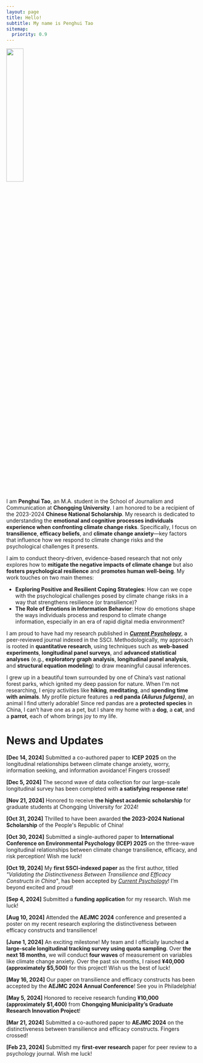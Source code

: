 ```yaml
---
layout: page
title: Hello!
subtitle: My name is Penghui Tao
sitemap:
  priority: 0.9
---
```


<img src="{{ '/assets/img/penghui.png' | prepend: site.baseurl }}" id="about-img" style="width: 30%; max-width: 800px;">

<div id="describe-text">
	<p align="left">I am <b>Penghui Tao</b>, an M.A. student in the School of Journalism and Communication at <b>Chongqing University</b>. I am honored to be a recipient of the 2023-2024 <b>Chinese National Scholarship</b>. My research is dedicated to understanding the <b>emotional and cognitive processes individuals experience when confronting climate change risks</b>. Specifically, I focus on <b>transilience</b>, <b>efficacy beliefs</b>, and <b>climate change anxiety</b>—key factors that influence how we respond to climate change risks and the psychological challenges it presents.</p>

<p align="left">I aim to conduct theory-driven, evidence-based research that not only explores how to <b>mitigate the negative impacts of climate change</b> but also <b>fosters psychological resilience</b> and <b>promotes human well-being</b>. My work touches on two main themes:</p>

<ul align="left">
    <li><b>Exploring Positive and Resilient Coping Strategies</b>: How can we cope with the psychological challenges posed by climate change risks in a way that strengthens resilience (or transilience)?</li>
    <li><b>The Role of Emotions in Information Behavior</b>: How do emotions shape the ways individuals process and respond to climate change information, especially in an era of rapid digital media environment?</li>
</ul>

<p align="left">I am proud to have had my research published in <a href="https://doi.org/10.1007/s12144-024-06864-y"><b><i>Current Psychology</i></b></a>, a peer-reviewed journal indexed in the SSCI. Methodologically, my approach is rooted in <b>quantitative research</b>, using techniques such as <b>web-based experiments</b>, <b>longitudinal panel surveys</b>, and <b>advanced statistical analyses</b> (e.g., <b>exploratory graph analysis</b>, <b>longitudinal panel analysis</b>, and <b>structural equation modeling</b>) to draw meaningful causal inferences.</p>

<p align="left">I grew up in a beautiful town surrounded by one of China’s vast national forest parks, which ignited my deep passion for nature. When I'm not researching, I enjoy activities like <b>hiking</b>, <b>meditating</b>, and <b>spending time with animals</b>. My profile picture features a <b>red panda <i>(Ailurus fulgens)</i></b>, an animal I find utterly adorable! Since red pandas are a <b>protected species</b> in China, I can’t have one as a pet, but I share my home with a <b>dog</b>, a <b>cat</b>, and a <b>parrot</b>, each of whom brings joy to my life.</p>

<h1>News and Updates</h1>

<div id="updates" style="text-align: left;">
  <p><b>[Dec 14, 2024]</b> Submitted a co-authored paper to <b>ICEP 2025</b> on the longitudinal relationships between climate change anxiety, worry, information seeking, and information avoidance! Fingers crossed!</p>

  <p><b>[Dec 5, 2024]</b> The second wave of data collection for our large-scale longitudinal survey has been completed with <b>a satisfying response rate</b>!</p>

  <p><b>[Nov 21, 2024]</b> Honored to receive <b>the highest academic scholarship</b> for graduate students at Chongqing University for 2024!</p>

  <p><b>[Oct 31, 2024]</b> Thrilled to have been awarded <b>the 2023-2024 National Scholarship</b> of the People's Republic of China!</p>

  <p><b>[Oct 30, 2024]</b> Submitted a single-authored paper to <b>International Conference on Environmental Psychology (ICEP) 2025</b> on the three-wave longitudinal relationships between climate change transilience, efficacy, and risk perception! Wish me luck!</p>

  <p><b>[Oct 19, 2024]</b> My <b>first SSCI-indexed paper</b> as the first author, titled <i>"Validating the Distinctiveness Between Transilience and Efficacy Constructs in China"</i>, has been accepted by <i><a href="https://doi.org/10.1007/s12144-024-06864-y" target="_blank">Current Psychology</a></i>! I’m beyond excited and proud!</p>

  <p><b>[Sep 4, 2024]</b> Submitted a <b>funding application</b> for my research. Wish me luck!</p>

  <p><b>[Aug 10, 2024]</b> Attended the <b>AEJMC 2024</b> conference and presented a poster on my recent research exploring the distinctiveness between efficacy constructs and transilience!</p>

  <p><b>[June 1, 2024]</b> An exciting milestone! My team and I officially launched <b>a large-scale longitudinal tracking survey using quota sampling</b>. Over <b>the next 18 months</b>, we will conduct <b>four waves</b> of measurement on variables like climate change anxiety. Over the past six months, I raised <b>¥40,000 (approximately $5,500)</b> for this project! Wish us the best of luck!</p>

  <p><b>[May 16, 2024]</b> Our paper on transilience and efficacy constructs has been accepted by the <b>AEJMC 2024 Annual Conference</b>! See you in Philadelphia!</p>

  <p><b>[May 5, 2024]</b> Honored to receive research funding <b>¥10,000 (approximately $1,400)</b> from <b>Chongqing Municipality’s Graduate Research Innovation Project</b>!</p>

  <p><b>[Mar 21, 2024]</b> Submitted a co-authored paper to <b>AEJMC 2024</b> on the distinctiveness between transilience and efficacy constructs. Fingers crossed!</p>

  <p><b>[Feb 23, 2024]</b> Submitted my <b>first-ever research</b> paper for peer review to a psychology journal. Wish me luck!</p>
</div>
